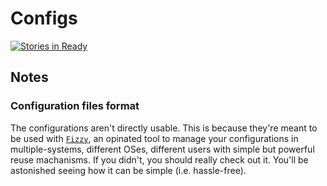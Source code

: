 # Configs

[![Stories in Ready](https://badge.waffle.io/alem0lars/configs.png?label=ready&title=Ready)](https://waffle.io/alem0lars/configs)

## Notes

### Configuration files format

The configurations aren't directly usable. This is because they're meant to be used with [`Fizzy`](https://github.com/alem0lars/fizzy), an opinated tool to manage your configurations in multiple-systems, different OSes, different users with simple but powerful reuse machanisms. If you didn't, you should really check out it. You'll be astonished seeing how it can be simple (i.e. hassle-free).
